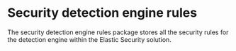 # Security detection engine rules

The security detection engine rules package stores all the security rules for the detection engine within the Elastic Security solution.

